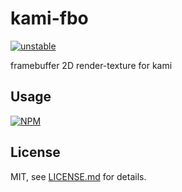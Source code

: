 # kami-fbo

[![unstable](http://badges.github.io/stability-badges/dist/unstable.svg)](http://github.com/badges/stability-badges)

framebuffer 2D render-texture for kami

## Usage

[![NPM](https://nodei.co/npm/kami-fbo.png)](https://nodei.co/npm/kami-fbo/)

## License

MIT, see [LICENSE.md](http://github.com/mattdesl/kami-fbo/blob/master/LICENSE.md) for details.
